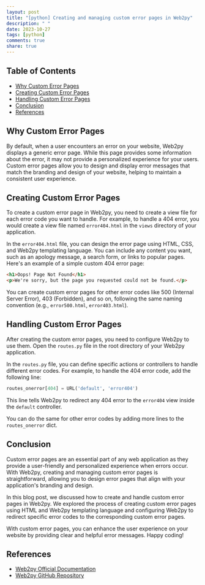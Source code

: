 ```yaml
---
layout: post
title: "[python] Creating and managing custom error pages in Web2py"
description: " "
date: 2023-10-27
tags: [python]
comments: true
share: true
---
```


## Table of Contents

- [Why Custom Error Pages](#why-custom-error-pages)
- [Creating Custom Error Pages](#creating-custom-error-pages)
- [Handling Custom Error Pages](#handling-custom-error-pages)
- [Conclusion](#conclusion)
- [References](#references)

## Why Custom Error Pages

By default, when a user encounters an error on your website, Web2py displays a generic error page. While this page provides some information about the error, it may not provide a personalized experience for your users. Custom error pages allow you to design and display error messages that match the branding and design of your website, helping to maintain a consistent user experience.

## Creating Custom Error Pages

To create a custom error page in Web2py, you need to create a view file for each error code you want to handle. For example, to handle a 404 error, you would create a view file named `error404.html` in the `views` directory of your application.

In the `error404.html` file, you can design the error page using HTML, CSS, and Web2py templating language. You can include any content you want, such as an apology message, a search form, or links to popular pages. Here's an example of a simple custom 404 error page:

```html
<h1>Oops! Page Not Found</h1>
<p>We're sorry, but the page you requested could not be found.</p>
```

You can create custom error pages for other error codes like 500 (Internal Server Error), 403 (Forbidden), and so on, following the same naming convention (e.g., `error500.html`, `error403.html`).

## Handling Custom Error Pages

After creating the custom error pages, you need to configure Web2py to use them. Open the `routes.py` file in the root directory of your Web2py application.

In the `routes.py` file, you can define specific actions or controllers to handle different error codes. For example, to handle the 404 error code, add the following line:

```python
routes_onerror[404] = URL('default', 'error404')
```

This line tells Web2py to redirect any 404 error to the `error404` view inside the `default` controller.

You can do the same for other error codes by adding more lines to the `routes_onerror` dict.

## Conclusion

Custom error pages are an essential part of any web application as they provide a user-friendly and personalized experience when errors occur. With Web2py, creating and managing custom error pages is straightforward, allowing you to design error pages that align with your application's branding and design.

In this blog post, we discussed how to create and handle custom error pages in Web2py. We explored the process of creating custom error pages using HTML and Web2py templating language and configuring Web2py to redirect specific error codes to the corresponding custom error pages.

With custom error pages, you can enhance the user experience on your website by providing clear and helpful error messages. Happy coding!

## References

- [Web2py Official Documentation](https://www.web2py.com/books/default/chapter/29/03)
- [Web2py GitHub Repository](https://github.com/web2py/web2py)